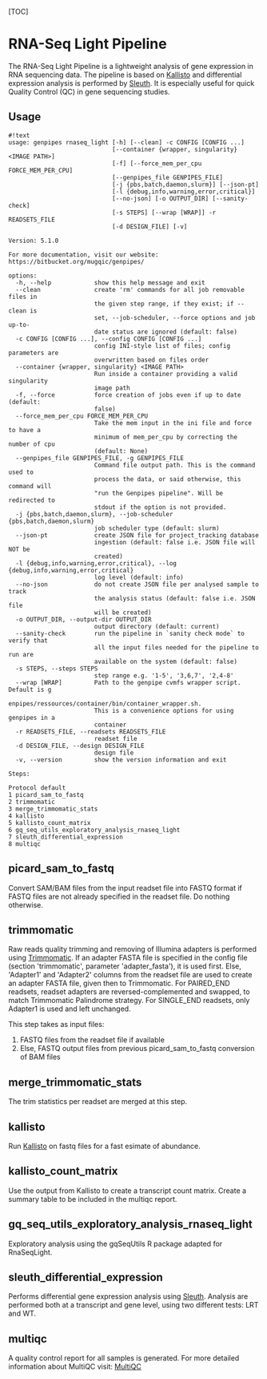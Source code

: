 [TOC]

RNA-Seq Light Pipeline
================

The RNA-Seq Light Pipeline is a lightweight analysis of gene expression in RNA sequencing data. 
The pipeline is based on [Kallisto](https://pachterlab.github.io/kallisto/about.html) and differential expression analysis is performed by [Sleuth](http://pachterlab.github.io/sleuth/).
It is especially useful for quick Quality Control (QC) in gene sequencing studies.
    
Usage
-----

```
#!text
usage: genpipes rnaseq_light [-h] [--clean] -c CONFIG [CONFIG ...]
                             [--container {wrapper, singularity} <IMAGE PATH>]
                             [-f] [--force_mem_per_cpu FORCE_MEM_PER_CPU]
                             [--genpipes_file GENPIPES_FILE]
                             [-j {pbs,batch,daemon,slurm}] [--json-pt]
                             [-l {debug,info,warning,error,critical}]
                             [--no-json] [-o OUTPUT_DIR] [--sanity-check]
                             [-s STEPS] [--wrap [WRAP]] -r READSETS_FILE
                             [-d DESIGN_FILE] [-v]

Version: 5.1.0

For more documentation, visit our website: https://bitbucket.org/mugqic/genpipes/

options:
  -h, --help            show this help message and exit
  --clean               create 'rm' commands for all job removable files in
                        the given step range, if they exist; if --clean is
                        set, --job-scheduler, --force options and job up-to-
                        date status are ignored (default: false)
  -c CONFIG [CONFIG ...], --config CONFIG [CONFIG ...]
                        config INI-style list of files; config parameters are
                        overwritten based on files order
  --container {wrapper, singularity} <IMAGE PATH>
                        Run inside a container providing a valid singularity
                        image path
  -f, --force           force creation of jobs even if up to date (default:
                        false)
  --force_mem_per_cpu FORCE_MEM_PER_CPU
                        Take the mem input in the ini file and force to have a
                        minimum of mem_per_cpu by correcting the number of cpu
                        (default: None)
  --genpipes_file GENPIPES_FILE, -g GENPIPES_FILE
                        Command file output path. This is the command used to
                        process the data, or said otherwise, this command will
                        "run the Genpipes pipeline". Will be redirected to
                        stdout if the option is not provided.
  -j {pbs,batch,daemon,slurm}, --job-scheduler {pbs,batch,daemon,slurm}
                        job scheduler type (default: slurm)
  --json-pt             create JSON file for project_tracking database
                        ingestion (default: false i.e. JSON file will NOT be
                        created)
  -l {debug,info,warning,error,critical}, --log {debug,info,warning,error,critical}
                        log level (default: info)
  --no-json             do not create JSON file per analysed sample to track
                        the analysis status (default: false i.e. JSON file
                        will be created)
  -o OUTPUT_DIR, --output-dir OUTPUT_DIR
                        output directory (default: current)
  --sanity-check        run the pipeline in `sanity check mode` to verify that
                        all the input files needed for the pipeline to run are
                        available on the system (default: false)
  -s STEPS, --steps STEPS
                        step range e.g. '1-5', '3,6,7', '2,4-8'
  --wrap [WRAP]         Path to the genpipe cvmfs wrapper script. Default is g
                        enpipes/ressources/container/bin/container_wrapper.sh.
                        This is a convenience options for using genpipes in a
                        container
  -r READSETS_FILE, --readsets READSETS_FILE
                        readset file
  -d DESIGN_FILE, --design DESIGN_FILE
                        design file
  -v, --version         show the version information and exit

Steps:

Protocol default
1 picard_sam_to_fastq
2 trimmomatic
3 merge_trimmomatic_stats
4 kallisto
5 kallisto_count_matrix
6 gq_seq_utils_exploratory_analysis_rnaseq_light
7 sleuth_differential_expression
8 multiqc
```

picard_sam_to_fastq 
-------------------
 
Convert SAM/BAM files from the input readset file into FASTQ format
if FASTQ files are not already specified in the readset file. Do nothing otherwise.

trimmomatic 
-----------
 
Raw reads quality trimming and removing of Illumina adapters is performed using [Trimmomatic](http://www.usadellab.org/cms/index.php?page=trimmomatic).
If an adapter FASTA file is specified in the config file (section 'trimmomatic', parameter 'adapter_fasta'),
it is used first. Else, 'Adapter1' and 'Adapter2' columns from the readset file are used to create
an adapter FASTA file, given then to Trimmomatic. For PAIRED_END readsets, readset adapters are
reversed-complemented and swapped, to match Trimmomatic Palindrome strategy. For SINGLE_END readsets,
only Adapter1 is used and left unchanged.

This step takes as input files:
1. FASTQ files from the readset file if available
2. Else, FASTQ output files from previous picard_sam_to_fastq conversion of BAM files

merge_trimmomatic_stats 
-----------------------
 
The trim statistics per readset are merged at this step.

kallisto 
--------
 
Run [Kallisto](https://pachterlab.github.io/kallisto/about.html) on fastq files for a fast esimate of abundance.

kallisto_count_matrix 
---------------------
 
Use the output from Kallisto to create a transcript count matrix.
Create a summary table to be included in the multiqc report.

gq_seq_utils_exploratory_analysis_rnaseq_light 
----------------------------------------------
 
Exploratory analysis using the gqSeqUtils R package adapted for RnaSeqLight.

sleuth_differential_expression 
------------------------------
 
Performs differential gene expression analysis using [Sleuth](http://pachterlab.github.io/sleuth/).
Analysis are performed both at a transcript and gene level, using two different tests: LRT and WT.

multiqc 
-------
 
A quality control report for all samples is generated.
For more detailed information about MultiQC visit: [MultiQC](http://multiqc.info/)

